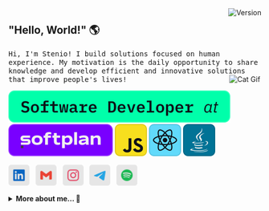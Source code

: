 <img align="right" src="https://img.shields.io/badge/version-2021.10.31-3666FF" title="Version" alt="Version" />

<h2>"Hello, World!" 🌎</h2>

<samp>Hi, I'm Stenio! I build solutions focused on human experience. My motivation is the daily opportunity to share knowledge and develop efficient and innovative solutions that improve people's lives!</samp> <img align="right" src="https://user-images.githubusercontent.com/5713670/87202985-820dcb80-c2b6-11ea-9f56-7ec461c497c3.gif" alt="Cat Gif" style="width: 4rem" />

<img src="./etc/assets/profile-role.svg" title="Softplan" alt="Softplan" />&nbsp;[<img src="./etc/assets/profile-company.svg" title="Softplan" alt="Softplan" />][softplan]&nbsp;<img src="./etc/assets/javascript.svg" title="Javascript" alt="Javascript" />&nbsp;<img src="./etc/assets/react.svg" title="React" alt="React" />&nbsp;<img src="./etc/assets/java.svg" title="Java" alt="Java" />

<div>

[<img src="./etc/assets/social-linkedin.svg" title="Stenio Almeida" alt="Linkedin" height="42" />][linkedin]&nbsp;&nbsp;
[<img src="./etc/assets/social-gmail.svg" title="stenioas@gmail.com" alt="Gmail" height="42" />][gmail]&nbsp;&nbsp;
[<img src="./etc/assets/social-instagram.svg" title="@stenioas" alt="Instagram" height="42" />][instagram]&nbsp;&nbsp;
[<img src="./etc/assets/social-telegram.svg" title="@stenioas" alt="Telegram" height="42" />][telegram]&nbsp;&nbsp;
[<img src="./etc/assets/social-spotify.svg" title="stenioas" alt="Spotify" height="42" />][spotify]

</div>

<details>
<summary><strong>More about me... 📜</strong></summary>
<br/>

```javascript
{
  stenio: {
    name: "Stenio Almeida",
    pronouns: "He" | "Him",
    age: 40,
    location: "Fortaleza/CE - Brazil",
    company: "Softplan",
    role: "Software Developer",
    technologies: {
      main: ["HTML5", "CSS3", "JavaScript", "React", "Styled Components"],
      others: ["Python", "Shell Script"],
      beginner: ["Java", "TypeScript", "Node"]
    },
    tools: ["Visual Studio Code", "Figma", "Insomnia"],
    learning: ["Java", "React"],
    interests: ["Rust"],
    workingOn: "My Portfolio",
    askMeAbout: "Anything",
    hobbies: ["Play Guitar", "Music", "Movies", "Games", "Cook"],
    favouriteColor: "Pink",
    favouriteFood: "Spaghetti",
    iLove: ["Linux", "Open Source"],
    funFact: "I make delicious tapiocas with coconut!",
    funFact2: "Hey, I'm not an object... haha!",
  }
}
```

</details>

<!-- links -->

[linkedin]: https://linkedin.com/in/stenioas/
[gmail]: mailto:stenioas@gmail.com
[instagram]: https://instagram.com/stenioas/
[telegram]: https://t.me/stenioas/
[spotify]: https://open.spotify.com/user/stenioas/
[softplan]: https://www.softplan.com.br/
